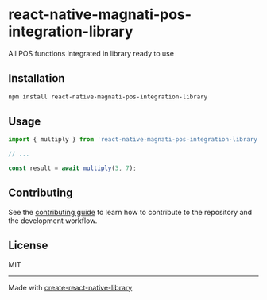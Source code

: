 # react-native-magnati-pos-integration-library

All POS functions integrated in library ready to use

## Installation

```sh
npm install react-native-magnati-pos-integration-library
```

## Usage

```js
import { multiply } from 'react-native-magnati-pos-integration-library';

// ...

const result = await multiply(3, 7);
```

## Contributing

See the [contributing guide](CONTRIBUTING.md) to learn how to contribute to the repository and the development workflow.

## License

MIT

---

Made with [create-react-native-library](https://github.com/callstack/react-native-builder-bob)
